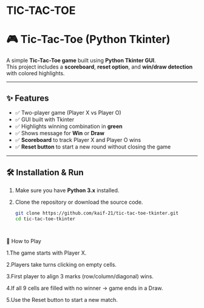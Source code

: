 # TIC-TAC-TOE
# 🎮 Tic-Tac-Toe (Python Tkinter)

A simple **Tic-Tac-Toe game** built using **Python Tkinter GUI**.  
This project includes a **scoreboard**, **reset option**, and **win/draw detection** with colored highlights.  

---

## ✨ Features
- ✅ Two-player game (Player X vs Player O)  
- ✅ GUI built with Tkinter  
- ✅ Highlights winning combination in **green**  
- ✅ Shows message for **Win** or **Draw**  
- ✅ **Scoreboard** to track Player X and Player O wins  
- ✅ **Reset button** to start a new round without closing the game  

---

## 🛠️ Installation & Run
1. Make sure you have **Python 3.x** installed.  
2. Clone the repository or download the source code.  

   ```bash
   git clone https://github.com/kaif-21/tic-tac-toe-tkinter.git
   cd tic-tac-toe-tkinter

  
🎯 How to Play

1.The game starts with Player X.

2.Players take turns clicking on empty cells.

3.First player to align 3 marks (row/column/diagonal) wins.

4.If all 9 cells are filled with no winner → game ends in a Draw.

5.Use the Reset button to start a new match.
